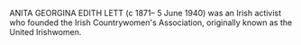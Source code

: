 ANITA GEORGINA EDITH LETT (c 1871– 5 June 1940) was an Irish activist who founded the Irish Countrywomen's Association, originally known as the United Irishwomen.
